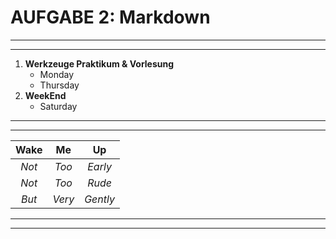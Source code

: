 # **AUFGABE 2: Markdown**
------------------------------------
------------------------------------
1. **Werkzeuge Praktikum & Vorlesung**
     * Monday
     * Thursday
2. **WeekEnd**
     * Saturday

-----------------------------------
-----------------------------------   
| **Wake** | **Me** | **Up** |
|:----:|:--:|:--:|
| *Not* | *Too* | *Early* |
| *Not* | *Too* | *Rude* |
| *But* | *Very* | *Gently* |
-----------------------------------
-----------------------------------
